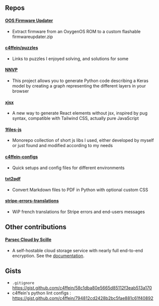 ## Repos

#### [OOS Firmware Updater](https://github.com/c4ffein/OOS-firmware-updater)
- Extract firmware from an OxygenOS ROM to a custom flashable firmwareupdater.zip

#### [c4ffein/puzzles](https://github.com/c4ffein/puzzles)
- Links to puzzles I enjoyed solving, and solutions for some

#### [NNVP](https://github.com/c4ffein/NNVP)
- This project allows you to generate Python code describing a Keras model by creating a graph representing the different layers in your browser

#### [xjsx](https://github.com/c4ffein/xjsx)
- A new way to generate React elements without jsx, inspired by pug syntax, compatible with Tailwind CSS, actually pure JavaScript

#### [1files-js](https://github.com/c4ffein/1files-js)
- Monorepo collection of short js libs I used, either developed by myself or just found and modified according to my needs

#### [c4ffein-configs](https://github.com/c4ffein/c4ffein-configs)
- Quick setups and config files for different environments

#### [txt2pdf](https://github.com/c4ffein/txt2pdf)
- Convert Markdown files to PDF in Python with optional custom CSS

#### [stripe-errors-translations](https://github.com/c4ffein/stripe-errors-translations)
- WiP french translations for Stripe errors and end-users messages

## Other contributions
#### [Parsec Cloud by Scille](https://github.com/Scille/parsec-cloud)
- A self-hostable cloud storage service with nearly full end-to-end encryption. See the [documentation](https://docs.parsec.cloud/en/latest/architecture.html).

## Gists
- `.gitignore` https://gist.github.com/c4ffein/58c1dba80e5665d85112f3eab513a170
- c4ffein's python lint configs : https://gist.github.com/c4ffein/794812cd2428b2bc5fae881c61f40892
